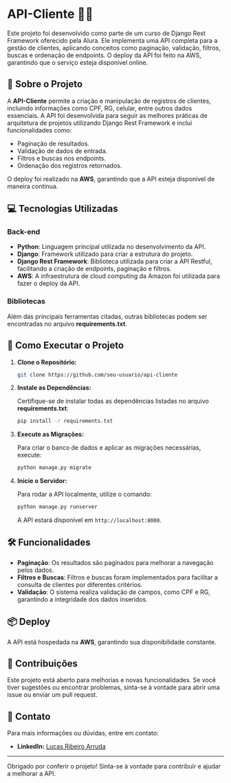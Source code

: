 # API-Cliente 🧑‍💼

Este projeto foi desenvolvido como parte de um curso de Django Rest Framework oferecido pela Alura. Ele implementa uma API completa para a gestão de clientes, aplicando conceitos como paginação, validação, filtros, buscas e ordenação de endpoints. O deploy da API foi feito na AWS, garantindo que o serviço esteja disponível online.

## 🚀 Sobre o Projeto

A **API-Cliente** permite a criação e manipulação de registros de clientes, incluindo informações como CPF, RG, celular, entre outros dados essenciais. A API foi desenvolvida para seguir as melhores práticas de arquitetura de projetos utilizando Django Rest Framework e inclui funcionalidades como:

- Paginação de resultados.
- Validação de dados de entrada.
- Filtros e buscas nos endpoints.
- Ordenação dos registros retornados.

O deploy foi realizado na **AWS**, garantindo que a API esteja disponível de maneira contínua.

## 💻 Tecnologias Utilizadas

### Back-end

- **Python**: Linguagem principal utilizada no desenvolvimento da API.
- **Django**: Framework utilizado para criar a estrutura do projeto.
- **Django Rest Framework**: Biblioteca utilizada para criar a API Restful, facilitando a criação de endpoints, paginação e filtros.
- **AWS**: A infraestrutura de cloud computing da Amazon foi utilizada para fazer o deploy da API.

### Bibliotecas

Além das principais ferramentas citadas, outras bibliotecas podem ser encontradas no arquivo **requirements.txt**.

## 🚀 Como Executar o Projeto

1. **Clone o Repositório:**

    ```bash
    git clone https://github.com/seu-usuario/api-cliente
    ```

2. **Instale as Dependências:**

    Certifique-se de instalar todas as dependências listadas no arquivo **requirements.txt**:

    ```bash
    pip install -r requirements.txt
    ```

3. **Execute as Migrações:**

    Para criar o banco de dados e aplicar as migrações necessárias, execute:

    ```bash
    python manage.py migrate
    ```

4. **Inicie o Servidor:**

    Para rodar a API localmente, utilize o comando:

    ```bash
    python manage.py runserver
    ```

    A API estará disponível em `http://localhost:8000`.

## 🛠️ Funcionalidades

- **Paginação**: Os resultados são paginados para melhorar a navegação pelos dados.
- **Filtros e Buscas**: Filtros e buscas foram implementados para facilitar a consulta de clientes por diferentes critérios.
- **Validação**: O sistema realiza validação de campos, como CPF e RG, garantindo a integridade dos dados inseridos.

## 📦 Deploy

A API está hospedada na **AWS**, garantindo sua disponibilidade constante.

## 🤝 Contribuições

Este projeto está aberto para melhorias e novas funcionalidades. Se você tiver sugestões ou encontrar problemas, sinta-se à vontade para abrir uma issue ou enviar um pull request.

## 📧 Contato

Para mais informações ou dúvidas, entre em contato:

- **LinkedIn:** [Lucas Ribeiro Arruda](https://www.linkedin.com/in/lucasaarruda/)

---

Obrigado por conferir o projeto! Sinta-se à vontade para contribuir e ajudar a melhorar a API.
